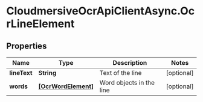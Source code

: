 # CloudmersiveOcrApiClientAsync.OcrLineElement

## Properties
Name | Type | Description | Notes
------------ | ------------- | ------------- | -------------
**lineText** | **String** | Text of the line | [optional] 
**words** | [**[OcrWordElement]**](OcrWordElement.md) | Word objects in the line | [optional] 


